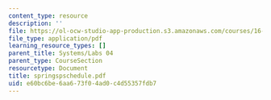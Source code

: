 ```yaml
---
content_type: resource
description: ''
file: https://ol-ocw-studio-app-production.s3.amazonaws.com/courses/16-01-unified-engineering-i-ii-iii-iv-fall-2005-spring-2006/e60bc6be6aa673f04ad0c4d55357fdb7_springspschedule.pdf
file_type: application/pdf
learning_resource_types: []
parent_title: Systems/Labs 04
parent_type: CourseSection
resourcetype: Document
title: springspschedule.pdf
uid: e60bc6be-6aa6-73f0-4ad0-c4d55357fdb7
---
```

